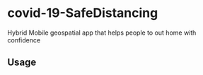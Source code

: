 # covid-19-SafeDistancing
Hybrid Mobile geospatial app that helps people to out home with confidence

## Usage
